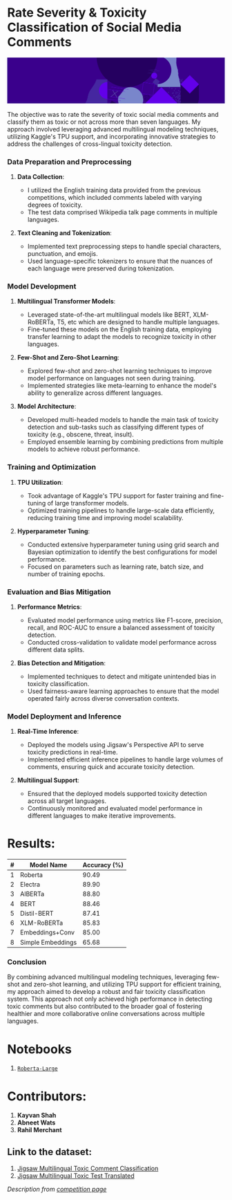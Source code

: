 # Rate Severity & Toxicity Classification of Social Media Comments

![Header image](/Images/header.png)

The objective was to rate the severity of toxic social media comments and classify them as toxic or not across more than seven languages. My approach involved leveraging advanced multilingual modeling techniques, utilizing Kaggle's TPU support, and incorporating innovative strategies to address the challenges of cross-lingual toxicity detection.

### Data Preparation and Preprocessing

1. **Data Collection**: 
   - I utilized the English training data provided from the previous competitions, which included comments labeled with varying degrees of toxicity.
   - The test data comprised Wikipedia talk page comments in multiple languages.

2. **Text Cleaning and Tokenization**:
   - Implemented text preprocessing steps to handle special characters, punctuation, and emojis.
   - Used language-specific tokenizers to ensure that the nuances of each language were preserved during tokenization.

### Model Development

1. **Multilingual Transformer Models**:
   - Leveraged state-of-the-art multilingual models like BERT, XLM-RoBERTa, T5, etc which are designed to handle multiple languages.
   - Fine-tuned these models on the English training data, employing transfer learning to adapt the models to recognize toxicity in other languages.

2. **Few-Shot and Zero-Shot Learning**:
   - Explored few-shot and zero-shot learning techniques to improve model performance on languages not seen during training.
   - Implemented strategies like meta-learning to enhance the model's ability to generalize across different languages.

3. **Model Architecture**:
   - Developed multi-headed models to handle the main task of toxicity detection and sub-tasks such as classifying different types of toxicity (e.g., obscene, threat, insult).
   - Employed ensemble learning by combining predictions from multiple models to achieve robust performance.

### Training and Optimization

1. **TPU Utilization**:
   - Took advantage of Kaggle's TPU support for faster training and fine-tuning of large transformer models.
   - Optimized training pipelines to handle large-scale data efficiently, reducing training time and improving model scalability.

2. **Hyperparameter Tuning**:
   - Conducted extensive hyperparameter tuning using grid search and Bayesian optimization to identify the best configurations for model performance.
   - Focused on parameters such as learning rate, batch size, and number of training epochs.

### Evaluation and Bias Mitigation

1. **Performance Metrics**:
   - Evaluated model performance using metrics like F1-score, precision, recall, and ROC-AUC to ensure a balanced assessment of toxicity detection.
   - Conducted cross-validation to validate model performance across different data splits.

2. **Bias Detection and Mitigation**:
   - Implemented techniques to detect and mitigate unintended bias in toxicity classification.
   - Used fairness-aware learning approaches to ensure that the model operated fairly across diverse conversation contexts.

### Model Deployment and Inference

1. **Real-Time Inference**:
   - Deployed the models using Jigsaw's Perspective API to serve toxicity predictions in real-time.
   - Implemented efficient inference pipelines to handle large volumes of comments, ensuring quick and accurate toxicity detection.

2. **Multilingual Support**:
   - Ensured that the deployed models supported toxicity detection across all target languages.
   - Continuously monitored and evaluated model performance in different languages to make iterative improvements.

# Results:

| #   | Model Name          | Accuracy (%) |
|-----|---------------------|--------------|
| 1   | Roberta             | 90.49        |
| 2   | Electra             | 89.90        |
| 3   | AlBERTa             | 88.80        |
| 4   | BERT                | 88.46        |
| 5   | Distil-BERT         | 87.41        |
| 6   | XLM-RoBERTa         | 85.83        |
| 7   | Embeddings+Conv     | 85.00        |
| 8   | Simple Embeddings   | 65.68        |

### Conclusion

By combining advanced multilingual modeling techniques, leveraging few-shot and zero-shot learning, and utilizing TPU support for efficient training, my approach aimed to develop a robust and fair toxicity classification system. This approach not only achieved high performance in detecting toxic comments but also contributed to the broader goal of fostering healthier and more collaborative online conversations across multiple languages.


# Notebooks
1. [`Roberta-Large`](https://www.kaggle.com/code/kayvanshah/roberta-large-2)

# Contributors:
1. **Kayvan Shah**
2. **Abneet Wats**
3. **Rahil Merchant**

## Link to the dataset: 
1. [Jigsaw Multilingual Toxic Comment Classification](https://www.kaggle.com/c/jigsaw-multilingual-toxic-comment-classification/data) 
2. [Jigsaw Multilingual Toxic Test Translated](https://www.kaggle.com/kashnitsky/jigsaw-multilingual-toxic-test-translated)

*Description from [competition page](https://www.kaggle.com/c/jigsaw-multilingual-toxic-comment-classification/overview/description)*
